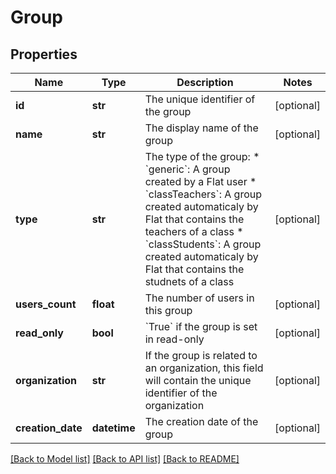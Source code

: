 # Group

## Properties
Name | Type | Description | Notes
------------ | ------------- | ------------- | -------------
**id** | **str** | The unique identifier of the group | [optional] 
**name** | **str** | The display name of the group | [optional] 
**type** | **str** | The type of the group: * &#x60;generic&#x60;: A group created by a Flat user * &#x60;classTeachers&#x60;: A group created automaticaly by Flat that contains   the teachers of a class * &#x60;classStudents&#x60;: A group created automaticaly by Flat that contains   the studnets of a class  | [optional] 
**users_count** | **float** | The number of users in this group | [optional] 
**read_only** | **bool** | &#x60;True&#x60; if the group is set in read-only  | [optional] 
**organization** | **str** | If the group is related to an organization, this field will contain the unique identifier of the organization  | [optional] 
**creation_date** | **datetime** | The creation date of the group | [optional] 

[[Back to Model list]](../README.md#documentation-for-models) [[Back to API list]](../README.md#documentation-for-api-endpoints) [[Back to README]](../README.md)


